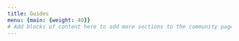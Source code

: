 ```yaml
---
title: Guides
menu: {main: {weight: 40}}
# Add blocks of content here to add more sections to the community page
---
```

